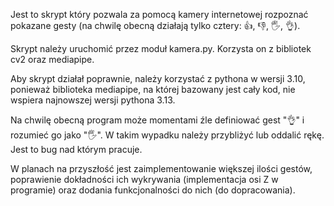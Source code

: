 Jest to skrypt który pozwala za pomocą kamery internetowej rozpoznać pokazane gesty (na chwilę obecną działają tylko cztery: 👍, 👎, 🖐️, 👌).

Skrypt należy uruchomić przez moduł kamera.py. Korzysta on z bibliotek cv2 oraz mediapipe.

Aby skrypt działał poprawnie, należy korzystać z pythona w wersji 3.10, ponieważ biblioteka mediapipe, na której bazowany jest cały kod, nie wspiera najnowszej wersji pythona 3.13.

Na chwilę obecną program może momentami źle definiować gest "👌" i rozumieć go jako "🖐️". W takim wypadku należy przybliżyć lub oddalić rękę. Jest to bug nad którym pracuje.

W planach na przyszłość jest zaimplementowanie większej ilości gestów, poprawienie dokładności ich wykrywania (implementacja osi Z w programie) oraz dodania funkcjonalności do nich (do dopracowania).
